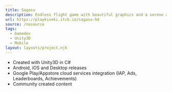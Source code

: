 ```yaml
---
title: Sagasu
description: Endless flight game with beautiful graphics and a serene atmosphere
url: https://playkiseki.itch.io/sagasu-hd
source: /nosource
tags:
  - Gamedev
  - Unity3D
  - Mobile
layout: layouts/project.njk
---
```

- Created with Unity3D in C#
- Android, iOS and Desktop releases
- Google Play/Appstore cloud services integration (IAP, Ads, Leaderboards, Achievements)
- Community created content